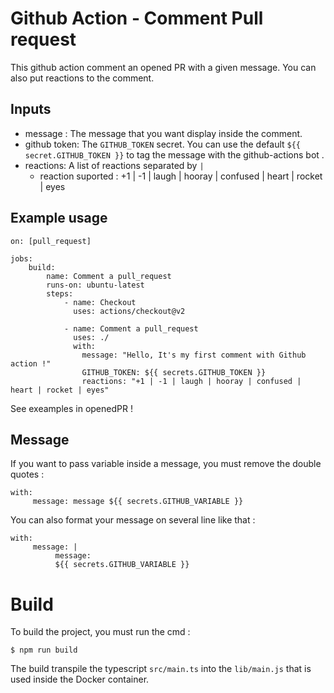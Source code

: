 # Github Action - Comment Pull request

This github action comment an opened PR with a given message. You can also put reactions to the comment.

## Inputs
 - message : The message that you want display inside the comment.
 - github token: The `GITHUB_TOKEN` secret. You can use the default `${{ secret.GITHUB_TOKEN }}` to tag the message with the github-actions bot .
 - reactions: A list of reactions separated by `|` 
      - reaction suported : +1 | -1 | laugh | hooray | confused | heart | rocket | eyes


## Example usage

````
on: [pull_request]

jobs:
    build:
        name: Comment a pull_request
        runs-on: ubuntu-latest
        steps:
            - name: Checkout
              uses: actions/checkout@v2

            - name: Comment a pull_request
              uses: ./
              with:
                message: "Hello, It's my first comment with Github action !"
                GITHUB_TOKEN: ${{ secrets.GITHUB_TOKEN }}
                reactions: "+1 | -1 | laugh | hooray | confused | heart | rocket | eyes"
````

See exeamples in openedPR !

## Message

If you want to pass variable inside a message, you must remove the double quotes :

```
with:
     message: message ${{ secrets.GITHUB_VARIABLE }}
```

You can also format your message on several line like that :

```
with:
     message: |
          message:
          ${{ secrets.GITHUB_VARIABLE }}
```


# Build

To build the project, you must run the cmd :
````
$ npm run build
````
The build transpile the typescript `src/main.ts` into the `lib/main.js` that is used inside the Docker container.
